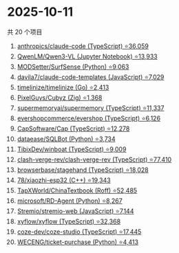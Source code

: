 # 2025-10-11

共 20 个项目

<!-- BEGIN GITHUB -->
<!-- 最后更新时间 2025-10-11 23:06:53 +0800 -->
1. [anthropics/claude-code (TypeScript) ⭐36,059](https://github.com/anthropics/claude-code)
1. [QwenLM/Qwen3-VL (Jupyter Notebook) ⭐13,933](https://github.com/QwenLM/Qwen3-VL)
1. [MODSetter/SurfSense (Python) ⭐9,063](https://github.com/MODSetter/SurfSense)
1. [davila7/claude-code-templates (JavaScript) ⭐7,029](https://github.com/davila7/claude-code-templates)
1. [timelinize/timelinize (Go) ⭐2,413](https://github.com/timelinize/timelinize)
1. [PixelGuys/Cubyz (Zig) ⭐1,368](https://github.com/PixelGuys/Cubyz)
1. [supermemoryai/supermemory (TypeScript) ⭐11,337](https://github.com/supermemoryai/supermemory)
1. [evershopcommerce/evershop (TypeScript) ⭐6,126](https://github.com/evershopcommerce/evershop)
1. [CapSoftware/Cap (TypeScript) ⭐12,278](https://github.com/CapSoftware/Cap)
1. [dataease/SQLBot (Python) ⭐3,734](https://github.com/dataease/SQLBot)
1. [TibixDev/winboat (TypeScript) ⭐9,009](https://github.com/TibixDev/winboat)
1. [clash-verge-rev/clash-verge-rev (TypeScript) ⭐77,410](https://github.com/clash-verge-rev/clash-verge-rev)
1. [browserbase/stagehand (TypeScript) ⭐18,028](https://github.com/browserbase/stagehand)
1. [78/xiaozhi-esp32 (C++) ⭐19,343](https://github.com/78/xiaozhi-esp32)
1. [TapXWorld/ChinaTextbook (Roff) ⭐52,485](https://github.com/TapXWorld/ChinaTextbook)
1. [microsoft/RD-Agent (Python) ⭐8,267](https://github.com/microsoft/RD-Agent)
1. [Stremio/stremio-web (JavaScript) ⭐7,144](https://github.com/Stremio/stremio-web)
1. [xyflow/xyflow (TypeScript) ⭐32,368](https://github.com/xyflow/xyflow)
1. [coze-dev/coze-studio (TypeScript) ⭐17,445](https://github.com/coze-dev/coze-studio)
1. [WECENG/ticket-purchase (Python) ⭐4,413](https://github.com/WECENG/ticket-purchase)
<!-- END GITHUB -->